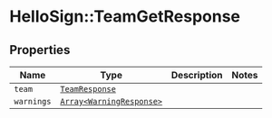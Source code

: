 # HelloSign::TeamGetResponse



## Properties

| Name | Type | Description | Notes |
| ---- | ---- | ----------- | ----- |
| `team` | [```TeamResponse```](TeamResponse.md) |    |  |
| `warnings` | [```Array<WarningResponse>```](WarningResponse.md) |    |  |

